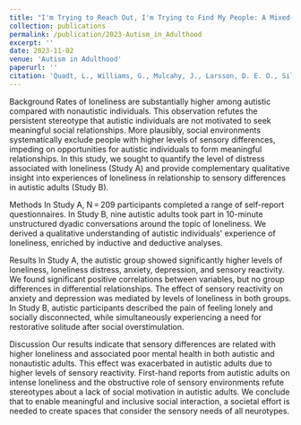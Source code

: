 ```yaml
---
title: "I'm Trying to Reach Out, I'm Trying to Find My People: A Mixed-Methods Investigation of the Link Between Sensory Differences, Loneliness, and Mental Health in Autistic and Nonautistic Adults"
collection: publications
permalink: /publication/2023-Autism_in_Adulthood
excerpt: ''
date: 2023-11-02
venue: 'Autism in Adulthood'
paperurl: ''
citation: 'Quadt, L., Williams, G., Mulcahy, J., Larsson, D. E. O., Silva, M., Arnold, A. J., Critchley, H. D., & Garfinkel, S. N. (2023). &quot;I'm Trying to Reach Out, I'm Trying to Find My People: A Mixed-Methods Investigation of the Link Between Sensory Differences, Loneliness, and Mental Health in Autistic and Nonautistic Adults.&quot; <i>Autism in Adulthood</i>.'
---
```


Background
Rates of loneliness are substantially higher among autistic compared with nonautistic individuals. This observation refutes the persistent stereotype that autistic individuals are not motivated to seek meaningful social relationships. More plausibly, social environments systematically exclude people with higher levels of sensory differences, impeding on opportunities for autistic individuals to form meaningful relationships. In this study, we sought to quantify the level of distress associated with loneliness (Study A) and provide complementary qualitative insight into experiences of loneliness in relationship to sensory differences in autistic adults (Study B).

Methods
In Study A, N = 209 participants completed a range of self-report questionnaires. In Study B, nine autistic adults took part in 10-minute unstructured dyadic conversations around the topic of loneliness. We derived a qualitative understanding of autistic individuals' experience of loneliness, enriched by inductive and deductive analyses.

Results
In Study A, the autistic group showed significantly higher levels of loneliness, loneliness distress, anxiety, depression, and sensory reactivity. We found significant positive correlations between variables, but no group differences in differential relationships. The effect of sensory reactivity on anxiety and depression was mediated by levels of loneliness in both groups. In Study B, autistic participants described the pain of feeling lonely and socially disconnected, while simultaneously experiencing a need for restorative solitude after social overstimulation.

Discussion
Our results indicate that sensory differences are related with higher loneliness and associated poor mental health in both autistic and nonautistic adults. This effect was exacerbated in autistic adults due to higher levels of sensory reactivity. First-hand reports from autistic adults on intense loneliness and the obstructive role of sensory environments refute stereotypes about a lack of social motivation in autistic adults. We conclude that to enable meaningful and inclusive social interaction, a societal effort is needed to create spaces that consider the sensory needs of all neurotypes.